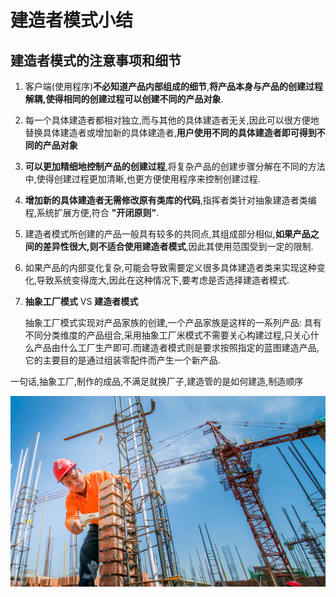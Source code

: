 
 
 
 # 建造者模式小结
 
 ## 建造者模式的注意事项和细节
 
 1. 客户端(使用程序)__不必知道产品内部组成的细节__,__将产品本身与产品的创建过程解耦,使得相同的创建过程可以创建不同的产品对象__.
 2. 每一个具体建造者都相对独立,而与其他的具体建造者无关,因此可以很方便地替换具体建造者或增加新的具体建造者,__用户使用不同的具体建造者即可得到不同的产品对象__
 3. __可以更加精细地控制产品的创建过程__,将复杂产品的创建步骤分解在不同的方法中,使得创建过程更加清晰,也更方便使用程序来控制创建过程.
 4. __增加新的具体建造者无需修改原有类库的代码__,指挥者类针对抽象建造者类编程,系统扩展方便,符合 __"开闭原则"__. 
 5. 建造者模式所创建的产品一般具有较多的共同点,其组成部分相似,__如果产品之间的差异性很大,则不适合使用建造者模式__,因此其使用范围受到一定的限制.
 6. 如果产品的内部变化复杂,可能会导致需要定义很多具体建造者类来实现这种变化,导致系统变得庞大,因此在这种情况下,要考虑是否选择建造者模式.
 7. __抽象工厂模式__ VS __建造者模式__

    抽象工厂模式实现对产品家族的创建,一个产品家族是这样的一系列产品: 具有不同分类维度的产品组合,采用抽象工厂米模式不需要关心构建过程,只关心什么产品由什么工厂生产即可.而建造者模式则是要求按照指定的蓝图建造产品,它的主要目的是通过组装零配件而产生一个新产品.
    
 一句话,抽象工厂,制作的成品,不满足就换厂子,建造管的是如何建造,制造顺序   
 
 
![](./img/建筑01.jpg)
 
 
 